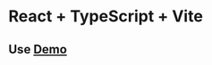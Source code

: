 # React + TypeScript + Vite

## Use [Demo](https://githubapi-ddpx9di4i-tetlisnas-projects.vercel.app)
